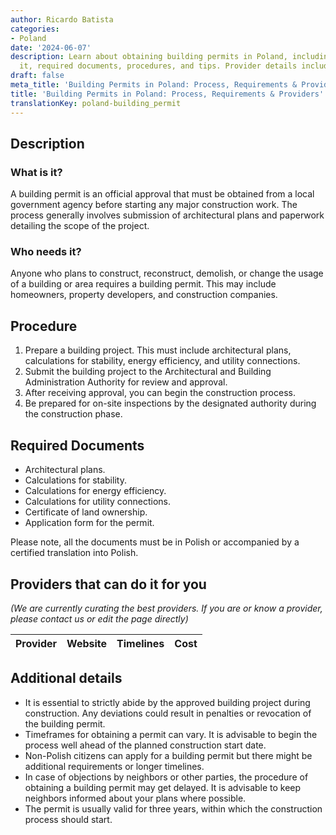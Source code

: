 ```yaml
---
author: Ricardo Batista
categories:
- Poland
date: '2024-06-07'
description: Learn about obtaining building permits in Poland, including who needs
  it, required documents, procedures, and tips. Provider details included for assistance.
draft: false
meta_title: 'Building Permits in Poland: Process, Requirements & Providers'
title: 'Building Permits in Poland: Process, Requirements & Providers'
translationKey: poland-building_permit
---
```



## Description
### What is it?
A building permit is an official approval that must be obtained from a local government agency before starting any major construction work. The process generally involves submission of architectural plans and paperwork detailing the scope of the project.

### Who needs it?
Anyone who plans to construct, reconstruct, demolish, or change the usage of a building or area requires a building permit. This may include homeowners, property developers, and construction companies.

## Procedure
1. Prepare a building project. This must include architectural plans, calculations for stability, energy efficiency, and utility connections. 
2. Submit the building project to the Architectural and Building Administration Authority for review and approval. 
3. After receiving approval, you can begin the construction process. 
4. Be prepared for on-site inspections by the designated authority during the construction phase.

## Required Documents
- Architectural plans.
- Calculations for stability.
- Calculations for energy efficiency.
- Calculations for utility connections.
- Certificate of land ownership.
- Application form for the permit.

Please note, all the documents must be in Polish or accompanied by a certified translation into Polish.

## Providers that can do it for you

_(We are currently curating the best providers. If you are or know a provider, please contact us or edit the page directly)_

| Provider        |     Website     |     Timelines    |       Cost      |
| --------------- | --------------- |  :-------------: | :-------------: |

## Additional details
- It is essential to strictly abide by the approved building project during construction. Any deviations could result in penalties or revocation of the building permit.
- Timeframes for obtaining a permit can vary. It is advisable to begin the process well ahead of the planned construction start date.
- Non-Polish citizens can apply for a building permit but there might be additional requirements or longer timelines.
- In case of objections by neighbors or other parties, the procedure of obtaining a building permit may get delayed. It is advisable to keep neighbors informed about your plans where possible.
- The permit is usually valid for three years, within which the construction process should start.